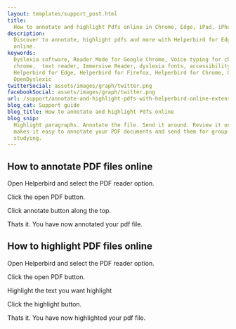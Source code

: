 ```yaml
---
layout: templates/support_post.html
title:
  How to annotate and highlight Pdfs online in Chrome, Edge, iPad, iPhone and Firefox | Helperbird
description:
  Discover to annotate, highlight pdfs and more with Helperbird for Edge, Chrome, iPad, iPhone
  online.
keywords:
  Dyslexia software, Reader Mode for Google Chrome, Voice typing for chrome, Text to speech for
  chrome,  text reader, Immersive Reader, dyslexia fonts, accessibility software, dyslexia software,
  Helperbird for Edge, Helperbird for Firefox, Helperbird for Chrome, Opendyslexic for Chrome,
  OpenDyslexic
twitterSocial: assets/images/graph/twitter.png
facebookSocial: assets/images/graph/twitter.png
url: /support/annotate-and-highlight-pdfs-with-helperbird-online-extension/
blog_cat: Support guide
blog_title: How to annotate and highlight Pdfs online
blog_snip:
  Highlight paragraphs. Annotate the file. Send it around. Review it online. Learn how Helperbird
  makes it easy to annotate your PDF documents and send them for group review online and for
  studying.
---
```


## How to annotate PDF files online

Open Helperbird and select the PDF reader option.

Click the open PDF button.

Click annotate button along the top.

Thats it. You have now annotated your pdf file.

## How to highlight PDF files online

Open Helperbird and select the PDF reader option.

Click the open PDF button.

Highlight the text you want highlight

Click the highlight button.

Thats it. You have now highlighted your pdf file.
